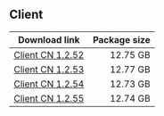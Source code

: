 ## Client

| Download link | Package size |
| ------------- | ------------:|
| [Client CN 1.2.52](https://bhrpg-prod.oss-accelerate.aliyuncs.com/client/beta/20230721171538_y2EaII853Kump3Ig/StarRail_1.2.52.zip) | 12.75 GB |
| [Client CN 1.2.53](https://bhrpg-prod.oss-accelerate.aliyuncs.com/client/beta/20230729142604_Oj6agNnMhOcYdLkw/StarRail_1.2.53.zip) | 12.77 GB |
| [Client CN 1.2.54](https://bhrpg-prod.oss-accelerate.aliyuncs.com/client/beta/20230804180553_T2uaIvDBbB8v7Xhk/StarRail_1.2.54.zip) | 12.73 GB |
| [Client CN 1.2.55](https://bhrpg-prod.oss-accelerate.aliyuncs.com/client/beta/20230810102800_XAstN2dtJfJhKk81/StarRail_1.2.55.zip) | 12.74 GB |


<!--
| Download link | Package size |
| ------------- | ------------:|
| [Client Android CN 1.2.52](https://bhrpg-prod.oss-accelerate.aliyuncs.com/client/beta/20230721171538_y2EaII853Kump3Ig/StarRail_1.2.52.apk) | 166.22 MB |
| [Client Android CN 1.2.53](https://bhrpg-prod.oss-accelerate.aliyuncs.com/client/beta/20230729142604_Oj6agNnMhOcYdLkw/StarRail_1.2.53.apk) | 168.04 MB |
| [Client Android CN 1.2.54](https://bhrpg-prod.oss-accelerate.aliyuncs.com/client/beta/20230804180553_T2uaIvDBbB8v7Xhk/StarRail_1.2.54.apk) | 168.39 MB |
| [Client Android CN 1.2.55](https://bhrpg-prod.oss-accelerate.aliyuncs.com/client/beta/20230810102800_XAstN2dtJfJhKk81/StarRail_1.2.55.apk) | 168.29 MB |
-->